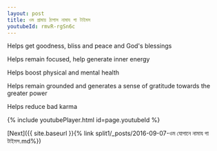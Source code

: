 ```yaml
---
layout: post
title: ওম প্ৰামায় ঠাপাস নামায গা টাইমস
youtubeId: rmvR-rgSn6c
---
```

 
 
Helps get goodness, bliss and peace and God's blessings
 
Helps remain focused, help generate inner energy 
 
Helps boost physical and mental health 
 
Helps remain grounded and generates a sense of gratitude towards the greater power 
 
Helps reduce bad karma
 
 
 
 


{% include youtubePlayer.html id=page.youtubeId %}
 
[Next]({{ site.baseurl }}{% link  split1/_posts/2016-09-07-ওম যোগানে নামায গা টাইমস.md%})
 
